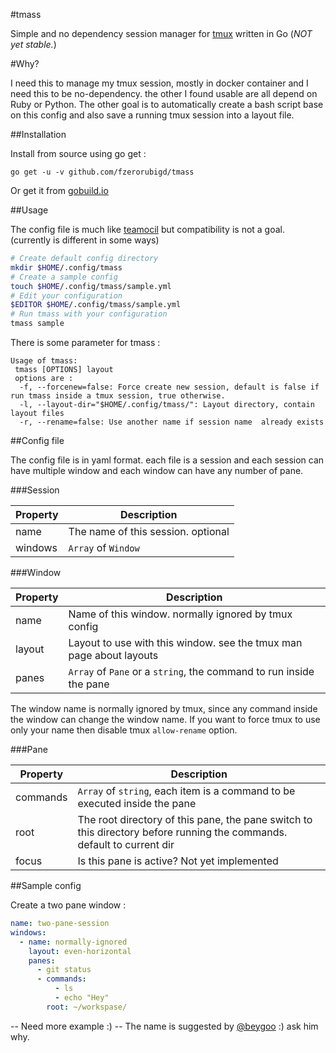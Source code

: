 #tmass

Simple and no dependency session manager for [tmux](http://tmux.sourceforge.net/) written in Go (*NOT yet stable.*)

#Why?

I need this to manage my tmux session, mostly in docker container and I need this to be no-dependency. the other I found usable are all depend on Ruby or Python.
The other goal is to automatically create a bash script base on this config and also save a running tmux session into a layout file.

##Installation

Install from source using go get :

```go get -u -v github.com/fzerorubigd/tmass```

Or get it from [gobuild.io](http://gobuild.io/github.com/fzerorubigd/tmass)

##Usage

The config file is much like [teamocil](http://www.teamocil.com/ ) but compatibility is not a goal. (currently is different in some ways)

```bash
# Create default config directory
mkdir $HOME/.config/tmass
# Create a sample config
touch $HOME/.config/tmass/sample.yml
# Edit your configuration
$EDITOR $HOME/.config/tmass/sample.yml
# Run tmass with your configuration
tmass sample
```

There is some parameter for tmass :
```
Usage of tmass:
 tmass [OPTIONS] layout
 options are :
  -f, --forcenew=false: Force create new session, default is false if run tmass inside a tmux session, true otherwise.
  -l, --layout-dir="$HOME/.config/tmass/": Layout directory, contain layout files
  -r, --rename=false: Use another name if session name  already exists
```

##Config file

The config file is in yaml format. each file is a session and each session can have multiple window and each window can have any number of pane.

###Session

| Property | Description |
| ---------| ------------|
| name | The name of this session. optional|
| windows| `Array` of `Window` |

###Window

| Property | Description |
| ---------| ------------|
| name | Name of this window. normally ignored by tmux config|
| layout| Layout to use with this window. see the tmux man page about layouts |
| panes | `Array` of `Pane` or a `string`, the command to run inside the pane|

The window name is normally ignored by tmux, since any command inside the window can change the window name. If you want to force tmux to use only your name then disable tmux `allow-rename` option.

###Pane

| Property | Description |
| ---------| ------------|
| commands | `Array` of `string`, each item is a command to be executed inside the pane |
| root | The root directory of this pane, the pane switch to this directory before running the commands. default to current dir|
| focus| Is this pane is active? Not yet implemented|

##Sample config

Create a two pane window :

```yml
name: two-pane-session
windows:
  - name: normally-ignored
    layout: even-horizontal
    panes:
      - git status
      - commands:
          - ls
          - echo "Hey"
        root: ~/workspase/
```

-- Need more example :)
-- The name is suggested by [@beygoo](https://twitter.com/beygoo) :) ask him why.

